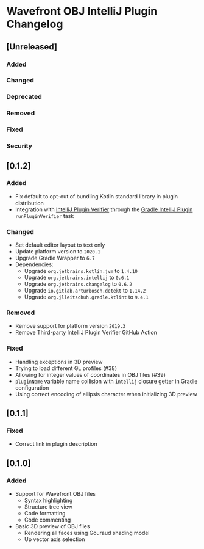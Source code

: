 <!-- Keep a Changelog guide -> https://keepachangelog.com -->

# Wavefront OBJ IntelliJ Plugin Changelog

## [Unreleased]
### Added

### Changed

### Deprecated

### Removed

### Fixed

### Security
## [0.1.2]
### Added
- Fix default to opt-out of bundling Kotlin standard library in plugin distribution
- Integration with [IntelliJ Plugin Verifier](https://github.com/JetBrains/intellij-plugin-verifier) through the [Gradle IntelliJ Plugin](https://github.com/JetBrains/gradle-intellij-plugin#plugin-verifier-dsl) `runPluginVerifier` task

### Changed
- Set default editor layout to text only
- Update platform version to `2020.1`
- Upgrade Gradle Wrapper to `6.7`
- Dependencies:
  - Upgrade `org.jetbrains.kotlin.jvm` to `1.4.10`
  - Upgrade `org.jetbrains.intellij` to `0.6.1`
  - Upgrade `org.jetbrains.changelog` to `0.6.2`
  - Upgrade `io.gitlab.arturbosch.detekt` to `1.14.2`
  - Upgrade `org.jlleitschuh.gradle.ktlint` to `9.4.1`

### Removed
- Remove support for platform version `2019.3`
- Remove Third-party IntelliJ Plugin Verifier GitHub Action

### Fixed
- Handling exceptions in 3D preview
- Trying to load different GL profiles (#38)
- Allowing for integer values of coordinates in OBJ files (#39)
- `pluginName` variable name collision with `intellij` closure getter in Gradle configuration
- Using correct encoding of ellipsis character when initializing 3D preview

## [0.1.1]
### Fixed
- Correct link in plugin description

## [0.1.0]
### Added
- Support for Wavefront OBJ files
  - Syntax highlighting
  - Structure tree view
  - Code formatting
  - Code commenting
- Basic 3D preview of OBJ files
  - Rendering all faces using Gouraud shading model
  - Up vector axis selection
